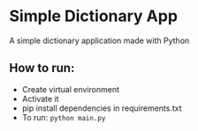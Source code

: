 # Simple Dictionary App
A simple dictionary application made with Python

## How to run:
- Create virtual environment
- Activate it
- pip install dependencies in requirements.txt
- To run: `python main.py`
